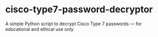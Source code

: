 # cisco-type7-password-decryptor
A simple Python script to decrypt Cisco Type 7 passwords — for educational and ethical use only.
